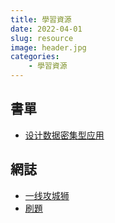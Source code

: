 ```yaml
---
title: 學習資源
date: 2022-04-01
slug: resource
image: header.jpg
categories:
    - 學習資源
---
```


## 書單
- [设计数据密集型应用](https://vonng.github.io/ddia/#/)

## 網誌
- [一线攻城狮](https://researchlab.github.io/)
- [刷題](https://programmercarl.com/)